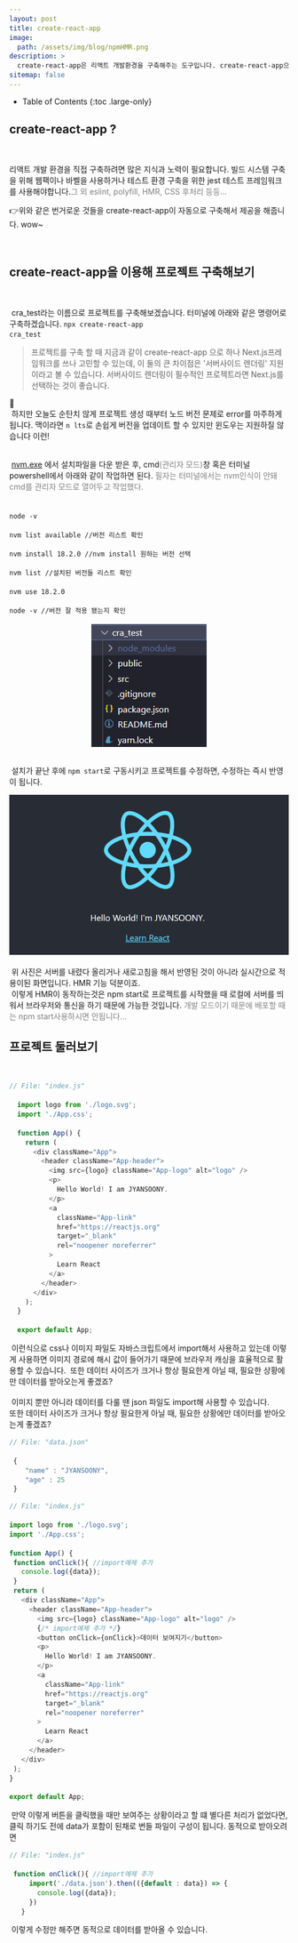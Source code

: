 ```yaml
---
layout: post
title: create-react-app
image: 
  path: /assets/img/blog/npmHMR.png
description: >
  create-react-app은 리액트 개발환경을 구축해주는 도구입니다. create-react-app으로 리액트 시작하기 해볼게요
sitemap: false
---
```

<style>
.img{
  text-align : center;
}
span {
  font-style: italic serif;
  color: gray;
}
</style>

- Table of Contents
{:toc .large-only}

## create-react-app ?

<br>

리액트 개발 환경을 직접 구축하려면 많은 지식과 노력이 필요합니다. 빌드 시스템 구축을 위해 웹팩이나 바벨을 사용하거나 테스트 환경 구축을 위한 jest 테스트 프레임워크를 사용해야합니다.<span>그 외 eslint, polyfill, HMR, CSS 후처리 등등...</span>

👉위와 같은 번거로운 것들을 create-react-app이 자동으로 구축해서 제공을 해줍니다. wow~

<br>

## create-react-app을 이용해 프로젝트 구축해보기

<br>

&nbsp;cra_test라는 이름으로 프로젝트를 구축해보겠습니다. 터미널에 아래와 같은 명령어로 구축하겠습니다.
<code>npx create-react-app cra_test</code>

 >프로젝트를 구축 할 때 지금과 같이 create-react-app 으로 하나 Next.js프레임워크를 쓰나 고민할 수 있는데, 이 둘의 큰 차이점은 '서버사이드 렌더링' 지원이라고 볼 수 있습니다. 서버사이드 렌더링이 필수적인 프로젝트라면 Next.js를 선택하는 것이 좋습니다.

🧨<br>
&nbsp;하지만 오늘도 순탄치 않게 프로젝트 생성 때부터 노드 버전 문제로 error를 마주하게 됩니다. 맥이라면 <code>n lts</code>로 손쉽게 버전을 업데이트 할 수 있지만 윈도우는 지원하질 않습니다 이런!

<br>
&nbsp;<a href="https://github.com/coreybutler/nvm-windows/releases">nvm.exe</a> 에서 설치파일을 다운 받은 후,
cmd<span>(관리자 모드)</span>창 혹은 터미널 powershell에서 아래와 같이 작업하면 된다. <span>필자는 터미널에서는 nvm인식이 안돼 cmd를 관리자 모드로 열어두고 작업했다.</span>
<br>
<code><br>
node -v <br>
nvm list available //버전 리스트 확인<br>
nvm install 18.2.0 //nvm install 원하는 버전 선택 <br>
nvm list //설치된 버전들 리스트 확인<br>
nvm use 18.2.0<br>
node -v //버전 잘 적용 됐는지 확인
</code>

<br>

<div class="img">
<img src="/assets/img/blog/create_cra.png" alt="create_cra">
</div>

<h2 class="h3 hr-bottom"></h2>

&nbsp;설치가 끝난 후에 <code>npm start</code>로 구동시키고 프로젝트를 수정하면, 수정하는 즉시 반영이 됩니다.
<br>
<div class="img">
<img src="/assets/img/blog/npmHMR.png" alt="npmHMR">
</div>
<br>
&nbsp;위 사진은 서버를 내렸다 올리거나 새로고침을 해서 반영된 것이 아니라 실시간으로 적용이된 화면입니다. HMR 기능 덕분이죠.<br>&nbsp;이렇게 HMR이 동작하는것은 npm start로 프로젝트를 시작했을 때 로컬에 서버를 띄워서 브라우저와 통신을 하기 때문에 가능한 것입니다. <span>개발 모드이기 때문에 배포할 때는 npm start사용하시면 안됩니다...</span>

<br>

## 프로젝트 둘러보기
<br>

~~~js
// File: "index.js"

  import logo from './logo.svg';
  import './App.css';

  function App() {
    return (
      <div className="App">
        <header className="App-header">
          <img src={logo} className="App-logo" alt="logo" />
          <p>
            Hello World! I am JYANSOONY.
          </p>
          <a
            className="App-link"
            href="https://reactjs.org"
            target="_blank"
            rel="noopener noreferrer"
          >
            Learn React
          </a>
        </header>
      </div>
    );
  }

  export default App;
~~~

&nbsp;이런식으로 css나 이미지 파일도 자바스크립트에서 import해서 사용하고 있는데 이렇게 사용하면 이미지 경로에 해시 값이 들어가기 때문에 브라우저 캐싱을 효율적으로 활용할 수 있습니다.
 &nbsp;또한 데이터 사이즈가 크거나 항상 필요한게 아닐 때, 필요한 상황에만 데이터를 받아오는게 좋겠죠?
<br><br>&nbsp;이미지 뿐만 아니라 데이터를 다룰 땐 json 파일도 import해 사용할 수 있습니다.
<br>또한 데이터 사이즈가 크거나 항상 필요한게 아닐 때, 필요한 상황에만 데이터를 받아오는게 좋겠죠?

~~~js
// File: "data.json"
 
 {
    "name" : "JYANSOONY",
    "age" : 25
 }
~~~

 ~~~js
// File: "index.js"

import logo from './logo.svg';
import './App.css';

function App() {
  function onClick(){ //import예제 추가
    console.log({data});
  }
  return (
    <div className="App">
      <header className="App-header">
        <img src={logo} className="App-logo" alt="logo" />
        {/* import예제 추가 */}
        <button onClick={onClick}>데이터 보여지기</button>
        <p>
          Hello World! I am JYANSOONY.
        </p>
        <a
          className="App-link"
          href="https://reactjs.org"
          target="_blank"
          rel="noopener noreferrer"
        >
          Learn React
        </a>
      </header>
    </div>
  );
}

export default App;
 ~~~

 &nbsp;만약 이렇게 버튼을 클릭했을 때만 보여주는 상황이라고 할 떄 별다른 처리가 없었다면, 클릭 하기도 전에 data가 포함이 된채로 번들 파일이 구성이 됩니다.
 동적으로 받아오려면

 ~~~js
 // File: "index.js"

  function onClick(){ //import예제 추가
      import('./data.json').then(({default : data}) => {
        console.log({data});
      })
    }   
 ~~~

 &nbsp;이렇게 수정만 해주면 동적으로 데이터를 받아올 수 있습니다.

